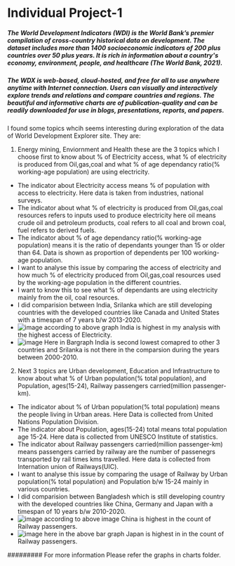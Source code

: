 # Individual Project-1

##### The World Development Indicators (WDI) is the World Bank’s premier compilation of cross-country historical data on development. The dataset includes more than 1400 socioeconomic indicators of 200 plus countries over 50 plus years. It is rich in information about a country's economy, environment, people, and healthcare (The World Bank, 2021).

##### The WDX is web-based, cloud-hosted, and free for all to use anywhere anytime with Internet connection. Users can visually and interactively explore trends and relations and compare countries and regions. The beautiful and informative charts are of publication-quality and can be readily downloaded for use in blogs, presentations, reports, and papers.

I found some topics whcih seems interesting during exploration of the data of World Development Explorer site. They are:

1. Energy mining, Enviornment and Health these are the 3 topics which I choose first to know about % of Electricity access, what % of electricity is produced from Oil,gas,coal and what % of age dependancy ratio(% working-age population) are using electricity. 
- The indicator about Electricity access means % of population with access to electricity. Here data is taken from industries, national surveys.
- The indicator about what % of electricity is produced from Oil,gas,coal resources refers to inputs used to produce electricity here oil means crude oil and petroleum products, coal refers to all coal and brown coal, fuel refers to derived fuels.
- The indicator about % of age dependancy ratio(% working-age population) means it is the ratio of dependants younger than 15 or older than 64. Data is shown as proportion of dependents per 100 working-age population.
- I want to analyse this issue by comparing the access of electricity and how much % of electricity produced from Oil,gas,coal resources used by the working-age population in the different countries.
- I want to know this to see what % of dependants are using electricity mainly from the oil, coal resources.
- I did comparision between India, Srilanka which are still developing countries with the developed countries like Canada and United States with a timespan of 7 years b/w 2013-2020.
- ![image](https://user-images.githubusercontent.com/71124557/112786899-48881680-9025-11eb-9d8b-3e75561df493.png)
according to above graph India is highest in my analysis with the highest access of Electricity.
- ![image](https://user-images.githubusercontent.com/71124557/112787006-8b49ee80-9025-11eb-8475-ece5d3d72e87.png)
Here in Bargraph India is second lowest comapred to other 3 countries and Srilanka is not there in the comparsion during the years between 2000-2010.


2. Next 3 topics are Urban development, Education and Infrastructure to know about what % of Urban population(% total population), and Population, ages(15-24), Railway passengers carried(million passenger-km). 
- The indicator about % of Urban population(% total population) means the people living in Urban areas. Here Data is collected from United Nations Population Division.
- The indicator about Population, ages(15-24) total means total population age 15-24. Here data is collected from UNESCO Institute of statistics.
- The indicator about Railway passengers carried(million passenger-km) means passengers carried by railway are the number of passenegrs transported by rail times kms travelled. Here data is collected from Internation union of Railways(UIC).
- I want to analyse this issue by comparing the usage of Railway by Urban population(% total population) and Population b/w 15-24 mainly in various countries.
- I did comparision between Bangladesh which is still developing country with the developed countries like China, Germany and Japan with a timespan of 10 years b/w 2010-2020.
- ![image](https://user-images.githubusercontent.com/71124557/112786620-a9fbb580-9024-11eb-936b-51c0e68c25c6.png)
according to above image China is highest in the count of Railway passengers.
- ![image](https://user-images.githubusercontent.com/71124557/112786738-eaf3ca00-9024-11eb-9a20-fa87467d67ee.png)
here in the above bar graph Japan is highest in in the count of Railway passengers.

######### For more information Please refer the graphs in charts folder.
